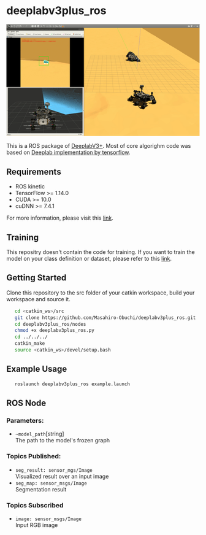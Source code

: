 # deeplabv3plus_ros
![](https://github.com/HaosUtopia/Mars_Rover/blob/main/deeplabv3plus_ros/imgs/mars_rover_mastcam_rock_tracking.gif)

This is a ROS package of [DeeplabV3+](https://arxiv.org/abs/1802.02611). Most of core algorighm code was based on [Deeplab implementation by tensorflow](https://github.com/tensorflow/models/tree/master/research/deeplab).

## Requirements

- ROS kinetic
- TensorFlow >= 1.14.0
- CUDA >= 10.0
- cuDNN >= 7.4.1

For more information, please visit this [link](https://github.com/tensorflow/models/blob/master/research/deeplab/g3doc/installation.md).

## Training

This repositry doesn't contain the code for training. If you want to train the model on your class definition or dataset, please refer to this [link](https://www.programmersought.com/article/4188126074/).

## Getting Started

Clone this repository to the src folder of your catkin workspace, build your workspace and source it.

```bash
   cd <catkin_ws>/src
   git clone https://github.com/Masahiro-Obuchi/deeplabv3plus_ros.git
   cd deeplabv3plus_ros/nodes
   chmod +x deeplabv3plus_ros.py
   cd ../../../
   catkin_make
   source <catkin_ws>/devel/setup.bash
```

## Example Usage

```bash
   roslaunch deeplabv3plus_ros example.launch
```

## ROS Node

### Parameters:

- `~model_path`[string]  
  The path to the model's frozen graph

### Topics Published:

- `seg_result: sensor_mgs/Image`  
  Visualized result over an input image
- `seg_map: sensor_msgs/Image`  
  Segmentation result

### Topics Subscribed

- `image: sensor_msgs/Image`  
  Input RGB image
